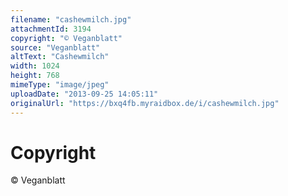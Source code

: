 ```yaml
---
filename: "cashewmilch.jpg"
attachmentId: 3194
copyright: "© Veganblatt"
source: "Veganblatt"
altText: "Cashewmilch"
width: 1024
height: 768
mimeType: "image/jpeg"
uploadDate: "2013-09-25 14:05:11"
originalUrl: "https://bxq4fb.myraidbox.de/i/cashewmilch.jpg"
---
```


# Copyright

© Veganblatt
